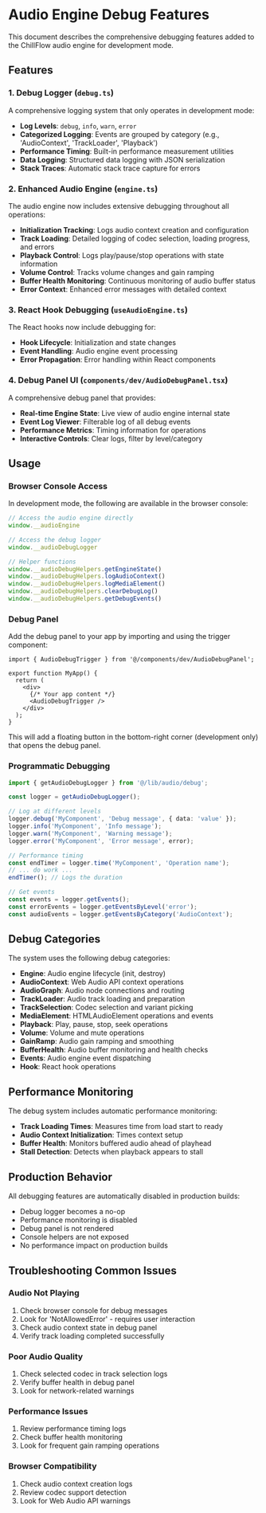 # Audio Engine Debug Features

This document describes the comprehensive debugging features added to the ChillFlow audio engine for development mode.

## Features

### 1. Debug Logger (`debug.ts`)

A comprehensive logging system that only operates in development mode:

- **Log Levels**: `debug`, `info`, `warn`, `error`
- **Categorized Logging**: Events are grouped by category (e.g., 'AudioContext', 'TrackLoader', 'Playback')
- **Performance Timing**: Built-in performance measurement utilities
- **Data Logging**: Structured data logging with JSON serialization
- **Stack Traces**: Automatic stack trace capture for errors

### 2. Enhanced Audio Engine (`engine.ts`)

The audio engine now includes extensive debugging throughout all operations:

- **Initialization Tracking**: Logs audio context creation and configuration
- **Track Loading**: Detailed logging of codec selection, loading progress, and errors
- **Playback Control**: Logs play/pause/stop operations with state information
- **Volume Control**: Tracks volume changes and gain ramping
- **Buffer Health Monitoring**: Continuous monitoring of audio buffer status
- **Error Context**: Enhanced error messages with detailed context

### 3. React Hook Debugging (`useAudioEngine.ts`)

The React hooks now include debugging for:

- **Hook Lifecycle**: Initialization and state changes
- **Event Handling**: Audio engine event processing
- **Error Propagation**: Error handling within React components

### 4. Debug Panel UI (`components/dev/AudioDebugPanel.tsx`)

A comprehensive debug panel that provides:

- **Real-time Engine State**: Live view of audio engine internal state
- **Event Log Viewer**: Filterable log of all debug events
- **Performance Metrics**: Timing information for operations
- **Interactive Controls**: Clear logs, filter by level/category

## Usage

### Browser Console Access

In development mode, the following are available in the browser console:

```javascript
// Access the audio engine directly
window.__audioEngine

// Access the debug logger
window.__audioDebugLogger

// Helper functions
window.__audioDebugHelpers.getEngineState()
window.__audioDebugHelpers.logAudioContext()
window.__audioDebugHelpers.logMediaElement()
window.__audioDebugHelpers.clearDebugLog()
window.__audioDebugHelpers.getDebugEvents()
```

### Debug Panel

Add the debug panel to your app by importing and using the trigger component:

```tsx
import { AudioDebugTrigger } from '@/components/dev/AudioDebugPanel';

export function MyApp() {
  return (
    <div>
      {/* Your app content */}
      <AudioDebugTrigger />
    </div>
  );
}
```

This will add a floating button in the bottom-right corner (development only) that opens the debug panel.

### Programmatic Debugging

```typescript
import { getAudioDebugLogger } from '@/lib/audio/debug';

const logger = getAudioDebugLogger();

// Log at different levels
logger.debug('MyComponent', 'Debug message', { data: 'value' });
logger.info('MyComponent', 'Info message');
logger.warn('MyComponent', 'Warning message');
logger.error('MyComponent', 'Error message', error);

// Performance timing
const endTimer = logger.time('MyComponent', 'Operation name');
// ... do work ...
endTimer(); // Logs the duration

// Get events
const events = logger.getEvents();
const errorEvents = logger.getEventsByLevel('error');
const audioEvents = logger.getEventsByCategory('AudioContext');
```

## Debug Categories

The system uses the following debug categories:

- **Engine**: Audio engine lifecycle (init, destroy)
- **AudioContext**: Web Audio API context operations
- **AudioGraph**: Audio node connections and routing
- **TrackLoader**: Audio track loading and preparation
- **TrackSelection**: Codec selection and variant picking
- **MediaElement**: HTMLAudioElement operations and events
- **Playback**: Play, pause, stop, seek operations
- **Volume**: Volume and mute operations
- **GainRamp**: Audio gain ramping and smoothing
- **BufferHealth**: Audio buffer monitoring and health checks
- **Events**: Audio engine event dispatching
- **Hook**: React hook operations

## Performance Monitoring

The debug system includes automatic performance monitoring:

- **Track Loading Times**: Measures time from load start to ready
- **Audio Context Initialization**: Times context setup
- **Buffer Health**: Monitors buffered audio ahead of playhead
- **Stall Detection**: Detects when playback appears to stall

## Production Behavior

All debugging features are automatically disabled in production builds:

- Debug logger becomes a no-op
- Performance monitoring is disabled
- Debug panel is not rendered
- Console helpers are not exposed
- No performance impact on production builds

## Troubleshooting Common Issues

### Audio Not Playing
1. Check browser console for debug messages
2. Look for 'NotAllowedError' - requires user interaction
3. Check audio context state in debug panel
4. Verify track loading completed successfully

### Poor Audio Quality
1. Check selected codec in track selection logs
2. Verify buffer health in debug panel
3. Look for network-related warnings

### Performance Issues
1. Review performance timing logs
2. Check buffer health monitoring
3. Look for frequent gain ramping operations

### Browser Compatibility
1. Check audio context creation logs
2. Review codec support detection
3. Look for Web Audio API warnings

